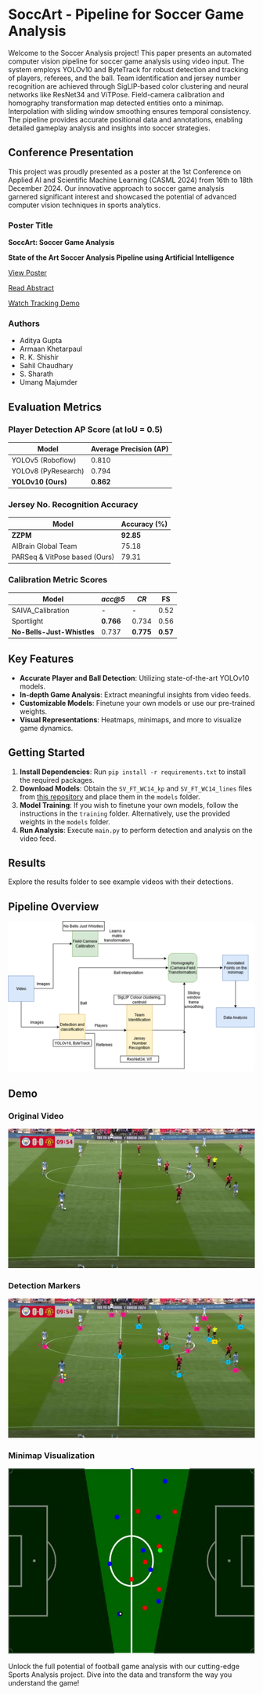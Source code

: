# SoccArt - Pipeline for Soccer Game Analysis

Welcome to the Soccer Analysis project! This paper presents an automated computer vision pipeline for soccer game analysis using video input. The system employs YOLOv10 and ByteTrack for robust detection and tracking of players, referees, and the ball. Team identification and jersey number recognition are achieved through SigLIP-based color clustering and neural networks like ResNet34 and ViTPose. Field-camera calibration and homography transformation map detected entities onto a minimap. Interpolation with sliding window smoothing ensures temporal consistency. The pipeline provides accurate positional data and annotations, enabling detailed gameplay analysis and insights into soccer strategies.

## Conference Presentation
This project was proudly presented as a poster at the 1st Conference on Applied AI and Scientific Machine Learning (CASML 2024) from 16th to 18th December 2024. Our innovative approach to soccer game analysis garnered significant interest and showcased the potential of advanced computer vision techniques in sports analytics.
### Poster Title
**SoccArt: Soccer Game Analysis**

**State of the Art Soccer Analysis Pipeline using Artificial Intelligence**

[View Poster](docs/CASML_Poster_Soccer_Game_Analysis.pdf)

[Read Abstract](docs/CASML_Abstract_Soccer_Game_Analysis.pdf)

[Watch Tracking Demo](https://youtu.be/RK7scSvPiHY)

### Authors
- Aditya Gupta
- Armaan Khetarpaul
- R. K. Shishir
- Sahil Chaudhary
- S. Sharath
- Umang Majumder

## Evaluation Metrics
### Player Detection AP Score (at IoU = 0.5)  

| Model               | Average Precision (AP) |
|---------------------|-------------------------|
| YOLOv5 (Roboflow)   | 0.810                  |
| YOLOv8 (PyResearch) | 0.794                  |
| **YOLOv10 (Ours)**  | **0.862**              |

###  Jersey No. Recognition Accuracy

| Model                              | Accuracy (%) |
|------------------------------------|--------------|
| **ZZPM**                           | **92.85**    |
| AIBrain Global Team                | 75.18        |
| PARSeq & VitPose based (Ours)      | 79.31        |

### Calibration Metric Scores

| Model                       | *acc@5*  | *CR*    | **FS**  |
|-----------------------------|----------|---------|---------|
| SAIVA_Calibration           | -        | -       | 0.52    |
| Sportlight                  | **0.766**| 0.734   | 0.56    |
| **No-Bells-Just-Whistles**  | 0.737    | **0.775**| **0.57** |

## Key Features
- **Accurate Player and Ball Detection**: Utilizing state-of-the-art YOLOv10 models.
- **In-depth Game Analysis**: Extract meaningful insights from video feeds.
- **Customizable Models**: Finetune your own models or use our pre-trained weights.
- **Visual Representations**: Heatmaps, minimaps, and more to visualize game dynamics.

## Getting Started
1. **Install Dependencies**: Run `pip install -r requirements.txt` to install the required packages.
2. **Download Models**: Obtain the `SV_FT_WC14_kp` and `SV_FT_WC14_lines` files from [this repository](https://github.com/mguti97/No-Bells-Just-Whistles) and place them in the `models` folder.
3. **Model Training**: If you wish to finetune your own models, follow the instructions in the `training` folder. Alternatively, use the provided weights in the `models` folder.
4. **Run Analysis**: Execute `main.py` to perform detection and analysis on the video feed.

## Results
Explore the results folder to see example videos with their detections.

## Pipeline Overview
![Pipeline](figures/arch.png)

## Demo

### Original Video
![Original](figures/original.jpg)

### Detection Markers
![Detection Markers](figures/marked.jpg)

### Minimap Visualization
![Minimap](figures/minimap.jpg)

Unlock the full potential of football game analysis with our cutting-edge Sports Analysis project. Dive into the data and transform the way you understand the game!
